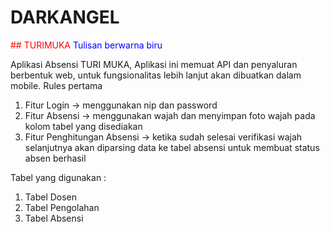 # DARKANGEL
<span style="color: red"> ## TURIMUKA</span>
<font color="#0000ff">Tulisan berwarna biru</font>

Aplikasi Absensi TURI MUKA, Aplikasi ini memuat API dan penyaluran berbentuk web, untuk fungsionalitas lebih lanjut akan dibuatkan dalam mobile.
Rules pertama

1. Fitur Login                -> menggunakan nip dan password
2. Fitur Absensi              -> menggunakan wajah dan menyimpan foto wajah pada kolom tabel yang disediakan
3. Fitur Penghitungan Absensi -> ketika sudah selesai verifikasi wajah selanjutnya akan diparsing data ke tabel absensi untuk membuat status absen berhasil


Tabel yang digunakan :
1. Tabel Dosen
2. Tabel Pengolahan
3. Tabel Absensi


